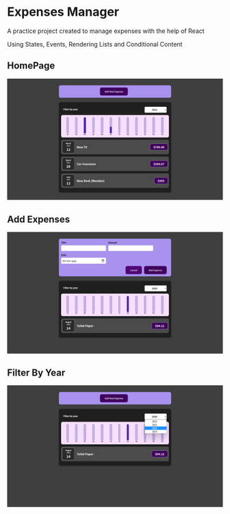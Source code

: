 # Expenses Manager
A practice project created to manage expenses with the help of React

Using States, Events, Rendering Lists and Conditional Content

## HomePage

![alt text](https://github.com/aaryen-dsouza/Expenses-Manager/blob/main/public/FrontPage.png)

## Add Expenses

![alt text](https://github.com/aaryen-dsouza/Expenses-Manager/blob/main/public/AddExpense.png)

## Filter By Year

![alt text](https://github.com/aaryen-dsouza/Expenses-Manager/blob/main/public/Filter.png)
